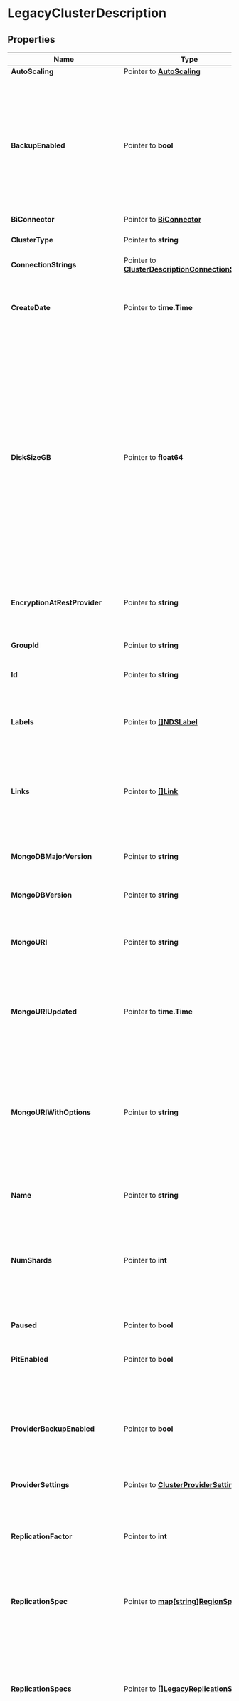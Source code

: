 # LegacyClusterDescription

## Properties

Name | Type | Description | Notes
------------ | ------------- | ------------- | -------------
**AutoScaling** | Pointer to [**AutoScaling**](AutoScaling.md) |  | [optional] 
**BackupEnabled** | Pointer to **bool** | Flag that indicates whether the cluster can perform backups. If set to &#x60;true&#x60;, the cluster can perform backups. You must set this value to &#x60;true&#x60; for NVMe clusters. Backup uses Cloud Backups for dedicated clusters and Shared Cluster Backups for tenant clusters. If set to &#x60;false&#x60;, the cluster doesn&#39;t use MongoDB Cloud backups. | [optional] 
**BiConnector** | Pointer to [**BiConnector**](BiConnector.md) |  | [optional] 
**ClusterType** | Pointer to **string** | Configuration of nodes that comprise the cluster. | [optional] 
**ConnectionStrings** | Pointer to [**ClusterDescriptionConnectionStrings**](ClusterDescriptionConnectionStrings.md) |  | [optional] 
**CreateDate** | Pointer to **time.Time** | Date and time when MongoDB Cloud created this serverless instance. MongoDB Cloud represents this timestamp in ISO 8601 format in UTC. | [optional] [readonly] 
**DiskSizeGB** | Pointer to **float64** | Storage capacity that the host&#39;s root volume possesses expressed in gigabytes. Increase this number to add capacity. MongoDB Cloud requires this parameter if you set **replicationSpecs**. If you specify a disk size below the minimum (10 GB), this parameter defaults to the minimum disk size value. Storage charge calculations depend on whether you choose the default value or a custom value.  The maximum value for disk storage cannot exceed 50 times the maximum RAM for the selected cluster. If you require more storage space, consider upgrading your cluster to a higher tier. | [optional] 
**EncryptionAtRestProvider** | Pointer to **string** | Cloud service provider that manages your customer keys to provide an additional layer of Encryption at Rest for the cluster. | [optional] 
**GroupId** | Pointer to **string** | Unique 24-hexadecimal character string that identifies the project. | [optional] [readonly] 
**Id** | Pointer to **string** | Unique 24-hexadecimal digit string that identifies the cluster. | [optional] [readonly] 
**Labels** | Pointer to [**[]NDSLabel**](NDSLabel.md) | Collection of key-value pairs between 1 to 255 characters in length that tag and categorize the cluster. The MongoDB Cloud console doesn&#39;t display your labels. | [optional] 
**Links** | Pointer to [**[]Link**](Link.md) | List of one or more Uniform Resource Locators (URLs) that point to API sub-resources, related API resources, or both. RFC 5988 outlines these relationships. | [optional] [readonly] 
**MongoDBMajorVersion** | Pointer to **string** | Major MongoDB version of the cluster. MongoDB Cloud deploys the cluster with the latest stable release of the specified version. | [optional] [default to "6.0"]
**MongoDBVersion** | Pointer to **string** | Version of MongoDB that the cluster runs. | [optional] 
**MongoURI** | Pointer to **string** | Base connection string that you can use to connect to the cluster. MongoDB Cloud displays the string only after the cluster starts, not while it builds the cluster. | [optional] [readonly] 
**MongoURIUpdated** | Pointer to **time.Time** | Date and time when someone last updated the connection string. MongoDB Cloud represents this timestamp in ISO 8601 format in UTC. | [optional] [readonly] 
**MongoURIWithOptions** | Pointer to **string** | Connection string that you can use to connect to the cluster including the &#x60;replicaSet&#x60;, &#x60;ssl&#x60;, and &#x60;authSource&#x60; query parameters with values appropriate for the cluster. You may need to add MongoDB database users. The response returns this parameter once the cluster can receive requests, not while it builds the cluster. | [optional] [readonly] 
**Name** | Pointer to **string** | Human-readable label that identifies the cluster. | [optional] 
**NumShards** | Pointer to **int** | Number of shards up to 50 to deploy for a sharded cluster. The resource returns &#x60;1&#x60; to indicate a replica set and values of &#x60;2&#x60; and higher to indicate a sharded cluster. The returned value equals the number of shards in the cluster. | [optional] [default to 1]
**Paused** | Pointer to **bool** | Flag that indicates whether the cluster is paused. | [optional] 
**PitEnabled** | Pointer to **bool** | Flag that indicates whether the cluster uses continuous cloud backups. | [optional] 
**ProviderBackupEnabled** | Pointer to **bool** | Flag that indicates whether the M10 or higher cluster can perform Cloud Backups. If set to &#x60;true&#x60;, the cluster can perform backups. If this and **backupEnabled** are set to &#x60;false&#x60;, the cluster doesn&#39;t use MongoDB Cloud backups. | [optional] 
**ProviderSettings** | Pointer to [**ClusterProviderSettings**](ClusterProviderSettings.md) |  | [optional] 
**ReplicationFactor** | Pointer to **int** | Number of members that belong to the replica set. Each member retains a copy of your databases, providing high availability and data redundancy. Use **replicationSpecs** instead. | [optional] [default to 3]
**ReplicationSpec** | Pointer to [**map[string]RegionSpec**](RegionSpec.md) | Physical location where MongoDB Cloud provisions cluster nodes. | [optional] 
**ReplicationSpecs** | Pointer to [**[]LegacyReplicationSpec**](LegacyReplicationSpec.md) | List of settings that configure your cluster regions.  - For Global Clusters, each object in the array represents one zone where MongoDB Cloud deploys your clusters nodes. - For non-Global sharded clusters and replica sets, the single object represents where MongoDB Cloud deploys your clusters nodes. | [optional] 
**RootCertType** | Pointer to **string** | Root Certificate Authority that MongoDB Atlas clusters uses. MongoDB Cloud supports Internet Security Research Group. | [optional] [default to "ISRGROOTX1"]
**SrvAddress** | Pointer to **string** | Connection string that you can use to connect to the cluster. The &#x60;+srv&#x60; modifier forces the connection to use Transport Layer Security (TLS). The &#x60;mongoURI&#x60; parameter lists additional options. | [optional] [readonly] 
**StateName** | Pointer to **string** | Human-readable label that indicates the current operating condition of the cluster. | [optional] [readonly] 
**Tags** | Pointer to [**[]Tag**](Tag.md) | List that contains key-value pairs between 1 to 255 characters in length for tagging and categorizing the cluster. | [optional] 
**TerminationProtectionEnabled** | Pointer to **bool** | Flag that indicates whether termination protection is enabled on the cluster. If set to &#x60;true&#x60;, MongoDB Cloud won&#39;t delete the cluster. If set to &#x60;false&#x60;, MongoDB Cloud will delete the cluster. | [optional] [default to false]
**VersionReleaseSystem** | Pointer to **string** | Method by which the cluster maintains the MongoDB versions. If value is &#x60;CONTINUOUS&#x60;, you must not specify **mongoDBMajorVersion**. | [optional] [default to "LTS"]

## Methods

### NewLegacyClusterDescription

`func NewLegacyClusterDescription() *LegacyClusterDescription`

NewLegacyClusterDescription instantiates a new LegacyClusterDescription object
This constructor will assign default values to properties that have it defined,
and makes sure properties required by API are set, but the set of arguments
will change when the set of required properties is changed

### NewLegacyClusterDescriptionWithDefaults

`func NewLegacyClusterDescriptionWithDefaults() *LegacyClusterDescription`

NewLegacyClusterDescriptionWithDefaults instantiates a new LegacyClusterDescription object
This constructor will only assign default values to properties that have it defined,
but it doesn't guarantee that properties required by API are set

### GetAutoScaling

`func (o *LegacyClusterDescription) GetAutoScaling() AutoScaling`

GetAutoScaling returns the AutoScaling field if non-nil, zero value otherwise.

### GetAutoScalingOk

`func (o *LegacyClusterDescription) GetAutoScalingOk() (*AutoScaling, bool)`

GetAutoScalingOk returns a tuple with the AutoScaling field if it's non-nil, zero value otherwise
and a boolean to check if the value has been set.

### SetAutoScaling

`func (o *LegacyClusterDescription) SetAutoScaling(v AutoScaling)`

SetAutoScaling sets AutoScaling field to given value.

### HasAutoScaling

`func (o *LegacyClusterDescription) HasAutoScaling() bool`

HasAutoScaling returns a boolean if a field has been set.

### GetBackupEnabled

`func (o *LegacyClusterDescription) GetBackupEnabled() bool`

GetBackupEnabled returns the BackupEnabled field if non-nil, zero value otherwise.

### GetBackupEnabledOk

`func (o *LegacyClusterDescription) GetBackupEnabledOk() (*bool, bool)`

GetBackupEnabledOk returns a tuple with the BackupEnabled field if it's non-nil, zero value otherwise
and a boolean to check if the value has been set.

### SetBackupEnabled

`func (o *LegacyClusterDescription) SetBackupEnabled(v bool)`

SetBackupEnabled sets BackupEnabled field to given value.

### HasBackupEnabled

`func (o *LegacyClusterDescription) HasBackupEnabled() bool`

HasBackupEnabled returns a boolean if a field has been set.

### GetBiConnector

`func (o *LegacyClusterDescription) GetBiConnector() BiConnector`

GetBiConnector returns the BiConnector field if non-nil, zero value otherwise.

### GetBiConnectorOk

`func (o *LegacyClusterDescription) GetBiConnectorOk() (*BiConnector, bool)`

GetBiConnectorOk returns a tuple with the BiConnector field if it's non-nil, zero value otherwise
and a boolean to check if the value has been set.

### SetBiConnector

`func (o *LegacyClusterDescription) SetBiConnector(v BiConnector)`

SetBiConnector sets BiConnector field to given value.

### HasBiConnector

`func (o *LegacyClusterDescription) HasBiConnector() bool`

HasBiConnector returns a boolean if a field has been set.

### GetClusterType

`func (o *LegacyClusterDescription) GetClusterType() string`

GetClusterType returns the ClusterType field if non-nil, zero value otherwise.

### GetClusterTypeOk

`func (o *LegacyClusterDescription) GetClusterTypeOk() (*string, bool)`

GetClusterTypeOk returns a tuple with the ClusterType field if it's non-nil, zero value otherwise
and a boolean to check if the value has been set.

### SetClusterType

`func (o *LegacyClusterDescription) SetClusterType(v string)`

SetClusterType sets ClusterType field to given value.

### HasClusterType

`func (o *LegacyClusterDescription) HasClusterType() bool`

HasClusterType returns a boolean if a field has been set.

### GetConnectionStrings

`func (o *LegacyClusterDescription) GetConnectionStrings() ClusterDescriptionConnectionStrings`

GetConnectionStrings returns the ConnectionStrings field if non-nil, zero value otherwise.

### GetConnectionStringsOk

`func (o *LegacyClusterDescription) GetConnectionStringsOk() (*ClusterDescriptionConnectionStrings, bool)`

GetConnectionStringsOk returns a tuple with the ConnectionStrings field if it's non-nil, zero value otherwise
and a boolean to check if the value has been set.

### SetConnectionStrings

`func (o *LegacyClusterDescription) SetConnectionStrings(v ClusterDescriptionConnectionStrings)`

SetConnectionStrings sets ConnectionStrings field to given value.

### HasConnectionStrings

`func (o *LegacyClusterDescription) HasConnectionStrings() bool`

HasConnectionStrings returns a boolean if a field has been set.

### GetCreateDate

`func (o *LegacyClusterDescription) GetCreateDate() time.Time`

GetCreateDate returns the CreateDate field if non-nil, zero value otherwise.

### GetCreateDateOk

`func (o *LegacyClusterDescription) GetCreateDateOk() (*time.Time, bool)`

GetCreateDateOk returns a tuple with the CreateDate field if it's non-nil, zero value otherwise
and a boolean to check if the value has been set.

### SetCreateDate

`func (o *LegacyClusterDescription) SetCreateDate(v time.Time)`

SetCreateDate sets CreateDate field to given value.

### HasCreateDate

`func (o *LegacyClusterDescription) HasCreateDate() bool`

HasCreateDate returns a boolean if a field has been set.

### GetDiskSizeGB

`func (o *LegacyClusterDescription) GetDiskSizeGB() float64`

GetDiskSizeGB returns the DiskSizeGB field if non-nil, zero value otherwise.

### GetDiskSizeGBOk

`func (o *LegacyClusterDescription) GetDiskSizeGBOk() (*float64, bool)`

GetDiskSizeGBOk returns a tuple with the DiskSizeGB field if it's non-nil, zero value otherwise
and a boolean to check if the value has been set.

### SetDiskSizeGB

`func (o *LegacyClusterDescription) SetDiskSizeGB(v float64)`

SetDiskSizeGB sets DiskSizeGB field to given value.

### HasDiskSizeGB

`func (o *LegacyClusterDescription) HasDiskSizeGB() bool`

HasDiskSizeGB returns a boolean if a field has been set.

### GetEncryptionAtRestProvider

`func (o *LegacyClusterDescription) GetEncryptionAtRestProvider() string`

GetEncryptionAtRestProvider returns the EncryptionAtRestProvider field if non-nil, zero value otherwise.

### GetEncryptionAtRestProviderOk

`func (o *LegacyClusterDescription) GetEncryptionAtRestProviderOk() (*string, bool)`

GetEncryptionAtRestProviderOk returns a tuple with the EncryptionAtRestProvider field if it's non-nil, zero value otherwise
and a boolean to check if the value has been set.

### SetEncryptionAtRestProvider

`func (o *LegacyClusterDescription) SetEncryptionAtRestProvider(v string)`

SetEncryptionAtRestProvider sets EncryptionAtRestProvider field to given value.

### HasEncryptionAtRestProvider

`func (o *LegacyClusterDescription) HasEncryptionAtRestProvider() bool`

HasEncryptionAtRestProvider returns a boolean if a field has been set.

### GetGroupId

`func (o *LegacyClusterDescription) GetGroupId() string`

GetGroupId returns the GroupId field if non-nil, zero value otherwise.

### GetGroupIdOk

`func (o *LegacyClusterDescription) GetGroupIdOk() (*string, bool)`

GetGroupIdOk returns a tuple with the GroupId field if it's non-nil, zero value otherwise
and a boolean to check if the value has been set.

### SetGroupId

`func (o *LegacyClusterDescription) SetGroupId(v string)`

SetGroupId sets GroupId field to given value.

### HasGroupId

`func (o *LegacyClusterDescription) HasGroupId() bool`

HasGroupId returns a boolean if a field has been set.

### GetId

`func (o *LegacyClusterDescription) GetId() string`

GetId returns the Id field if non-nil, zero value otherwise.

### GetIdOk

`func (o *LegacyClusterDescription) GetIdOk() (*string, bool)`

GetIdOk returns a tuple with the Id field if it's non-nil, zero value otherwise
and a boolean to check if the value has been set.

### SetId

`func (o *LegacyClusterDescription) SetId(v string)`

SetId sets Id field to given value.

### HasId

`func (o *LegacyClusterDescription) HasId() bool`

HasId returns a boolean if a field has been set.

### GetLabels

`func (o *LegacyClusterDescription) GetLabels() []NDSLabel`

GetLabels returns the Labels field if non-nil, zero value otherwise.

### GetLabelsOk

`func (o *LegacyClusterDescription) GetLabelsOk() (*[]NDSLabel, bool)`

GetLabelsOk returns a tuple with the Labels field if it's non-nil, zero value otherwise
and a boolean to check if the value has been set.

### SetLabels

`func (o *LegacyClusterDescription) SetLabels(v []NDSLabel)`

SetLabels sets Labels field to given value.

### HasLabels

`func (o *LegacyClusterDescription) HasLabels() bool`

HasLabels returns a boolean if a field has been set.

### GetLinks

`func (o *LegacyClusterDescription) GetLinks() []Link`

GetLinks returns the Links field if non-nil, zero value otherwise.

### GetLinksOk

`func (o *LegacyClusterDescription) GetLinksOk() (*[]Link, bool)`

GetLinksOk returns a tuple with the Links field if it's non-nil, zero value otherwise
and a boolean to check if the value has been set.

### SetLinks

`func (o *LegacyClusterDescription) SetLinks(v []Link)`

SetLinks sets Links field to given value.

### HasLinks

`func (o *LegacyClusterDescription) HasLinks() bool`

HasLinks returns a boolean if a field has been set.

### GetMongoDBMajorVersion

`func (o *LegacyClusterDescription) GetMongoDBMajorVersion() string`

GetMongoDBMajorVersion returns the MongoDBMajorVersion field if non-nil, zero value otherwise.

### GetMongoDBMajorVersionOk

`func (o *LegacyClusterDescription) GetMongoDBMajorVersionOk() (*string, bool)`

GetMongoDBMajorVersionOk returns a tuple with the MongoDBMajorVersion field if it's non-nil, zero value otherwise
and a boolean to check if the value has been set.

### SetMongoDBMajorVersion

`func (o *LegacyClusterDescription) SetMongoDBMajorVersion(v string)`

SetMongoDBMajorVersion sets MongoDBMajorVersion field to given value.

### HasMongoDBMajorVersion

`func (o *LegacyClusterDescription) HasMongoDBMajorVersion() bool`

HasMongoDBMajorVersion returns a boolean if a field has been set.

### GetMongoDBVersion

`func (o *LegacyClusterDescription) GetMongoDBVersion() string`

GetMongoDBVersion returns the MongoDBVersion field if non-nil, zero value otherwise.

### GetMongoDBVersionOk

`func (o *LegacyClusterDescription) GetMongoDBVersionOk() (*string, bool)`

GetMongoDBVersionOk returns a tuple with the MongoDBVersion field if it's non-nil, zero value otherwise
and a boolean to check if the value has been set.

### SetMongoDBVersion

`func (o *LegacyClusterDescription) SetMongoDBVersion(v string)`

SetMongoDBVersion sets MongoDBVersion field to given value.

### HasMongoDBVersion

`func (o *LegacyClusterDescription) HasMongoDBVersion() bool`

HasMongoDBVersion returns a boolean if a field has been set.

### GetMongoURI

`func (o *LegacyClusterDescription) GetMongoURI() string`

GetMongoURI returns the MongoURI field if non-nil, zero value otherwise.

### GetMongoURIOk

`func (o *LegacyClusterDescription) GetMongoURIOk() (*string, bool)`

GetMongoURIOk returns a tuple with the MongoURI field if it's non-nil, zero value otherwise
and a boolean to check if the value has been set.

### SetMongoURI

`func (o *LegacyClusterDescription) SetMongoURI(v string)`

SetMongoURI sets MongoURI field to given value.

### HasMongoURI

`func (o *LegacyClusterDescription) HasMongoURI() bool`

HasMongoURI returns a boolean if a field has been set.

### GetMongoURIUpdated

`func (o *LegacyClusterDescription) GetMongoURIUpdated() time.Time`

GetMongoURIUpdated returns the MongoURIUpdated field if non-nil, zero value otherwise.

### GetMongoURIUpdatedOk

`func (o *LegacyClusterDescription) GetMongoURIUpdatedOk() (*time.Time, bool)`

GetMongoURIUpdatedOk returns a tuple with the MongoURIUpdated field if it's non-nil, zero value otherwise
and a boolean to check if the value has been set.

### SetMongoURIUpdated

`func (o *LegacyClusterDescription) SetMongoURIUpdated(v time.Time)`

SetMongoURIUpdated sets MongoURIUpdated field to given value.

### HasMongoURIUpdated

`func (o *LegacyClusterDescription) HasMongoURIUpdated() bool`

HasMongoURIUpdated returns a boolean if a field has been set.

### GetMongoURIWithOptions

`func (o *LegacyClusterDescription) GetMongoURIWithOptions() string`

GetMongoURIWithOptions returns the MongoURIWithOptions field if non-nil, zero value otherwise.

### GetMongoURIWithOptionsOk

`func (o *LegacyClusterDescription) GetMongoURIWithOptionsOk() (*string, bool)`

GetMongoURIWithOptionsOk returns a tuple with the MongoURIWithOptions field if it's non-nil, zero value otherwise
and a boolean to check if the value has been set.

### SetMongoURIWithOptions

`func (o *LegacyClusterDescription) SetMongoURIWithOptions(v string)`

SetMongoURIWithOptions sets MongoURIWithOptions field to given value.

### HasMongoURIWithOptions

`func (o *LegacyClusterDescription) HasMongoURIWithOptions() bool`

HasMongoURIWithOptions returns a boolean if a field has been set.

### GetName

`func (o *LegacyClusterDescription) GetName() string`

GetName returns the Name field if non-nil, zero value otherwise.

### GetNameOk

`func (o *LegacyClusterDescription) GetNameOk() (*string, bool)`

GetNameOk returns a tuple with the Name field if it's non-nil, zero value otherwise
and a boolean to check if the value has been set.

### SetName

`func (o *LegacyClusterDescription) SetName(v string)`

SetName sets Name field to given value.

### HasName

`func (o *LegacyClusterDescription) HasName() bool`

HasName returns a boolean if a field has been set.

### GetNumShards

`func (o *LegacyClusterDescription) GetNumShards() int`

GetNumShards returns the NumShards field if non-nil, zero value otherwise.

### GetNumShardsOk

`func (o *LegacyClusterDescription) GetNumShardsOk() (*int, bool)`

GetNumShardsOk returns a tuple with the NumShards field if it's non-nil, zero value otherwise
and a boolean to check if the value has been set.

### SetNumShards

`func (o *LegacyClusterDescription) SetNumShards(v int)`

SetNumShards sets NumShards field to given value.

### HasNumShards

`func (o *LegacyClusterDescription) HasNumShards() bool`

HasNumShards returns a boolean if a field has been set.

### GetPaused

`func (o *LegacyClusterDescription) GetPaused() bool`

GetPaused returns the Paused field if non-nil, zero value otherwise.

### GetPausedOk

`func (o *LegacyClusterDescription) GetPausedOk() (*bool, bool)`

GetPausedOk returns a tuple with the Paused field if it's non-nil, zero value otherwise
and a boolean to check if the value has been set.

### SetPaused

`func (o *LegacyClusterDescription) SetPaused(v bool)`

SetPaused sets Paused field to given value.

### HasPaused

`func (o *LegacyClusterDescription) HasPaused() bool`

HasPaused returns a boolean if a field has been set.

### GetPitEnabled

`func (o *LegacyClusterDescription) GetPitEnabled() bool`

GetPitEnabled returns the PitEnabled field if non-nil, zero value otherwise.

### GetPitEnabledOk

`func (o *LegacyClusterDescription) GetPitEnabledOk() (*bool, bool)`

GetPitEnabledOk returns a tuple with the PitEnabled field if it's non-nil, zero value otherwise
and a boolean to check if the value has been set.

### SetPitEnabled

`func (o *LegacyClusterDescription) SetPitEnabled(v bool)`

SetPitEnabled sets PitEnabled field to given value.

### HasPitEnabled

`func (o *LegacyClusterDescription) HasPitEnabled() bool`

HasPitEnabled returns a boolean if a field has been set.

### GetProviderBackupEnabled

`func (o *LegacyClusterDescription) GetProviderBackupEnabled() bool`

GetProviderBackupEnabled returns the ProviderBackupEnabled field if non-nil, zero value otherwise.

### GetProviderBackupEnabledOk

`func (o *LegacyClusterDescription) GetProviderBackupEnabledOk() (*bool, bool)`

GetProviderBackupEnabledOk returns a tuple with the ProviderBackupEnabled field if it's non-nil, zero value otherwise
and a boolean to check if the value has been set.

### SetProviderBackupEnabled

`func (o *LegacyClusterDescription) SetProviderBackupEnabled(v bool)`

SetProviderBackupEnabled sets ProviderBackupEnabled field to given value.

### HasProviderBackupEnabled

`func (o *LegacyClusterDescription) HasProviderBackupEnabled() bool`

HasProviderBackupEnabled returns a boolean if a field has been set.

### GetProviderSettings

`func (o *LegacyClusterDescription) GetProviderSettings() ClusterProviderSettings`

GetProviderSettings returns the ProviderSettings field if non-nil, zero value otherwise.

### GetProviderSettingsOk

`func (o *LegacyClusterDescription) GetProviderSettingsOk() (*ClusterProviderSettings, bool)`

GetProviderSettingsOk returns a tuple with the ProviderSettings field if it's non-nil, zero value otherwise
and a boolean to check if the value has been set.

### SetProviderSettings

`func (o *LegacyClusterDescription) SetProviderSettings(v ClusterProviderSettings)`

SetProviderSettings sets ProviderSettings field to given value.

### HasProviderSettings

`func (o *LegacyClusterDescription) HasProviderSettings() bool`

HasProviderSettings returns a boolean if a field has been set.

### GetReplicationFactor

`func (o *LegacyClusterDescription) GetReplicationFactor() int`

GetReplicationFactor returns the ReplicationFactor field if non-nil, zero value otherwise.

### GetReplicationFactorOk

`func (o *LegacyClusterDescription) GetReplicationFactorOk() (*int, bool)`

GetReplicationFactorOk returns a tuple with the ReplicationFactor field if it's non-nil, zero value otherwise
and a boolean to check if the value has been set.

### SetReplicationFactor

`func (o *LegacyClusterDescription) SetReplicationFactor(v int)`

SetReplicationFactor sets ReplicationFactor field to given value.

### HasReplicationFactor

`func (o *LegacyClusterDescription) HasReplicationFactor() bool`

HasReplicationFactor returns a boolean if a field has been set.

### GetReplicationSpec

`func (o *LegacyClusterDescription) GetReplicationSpec() map[string]RegionSpec`

GetReplicationSpec returns the ReplicationSpec field if non-nil, zero value otherwise.

### GetReplicationSpecOk

`func (o *LegacyClusterDescription) GetReplicationSpecOk() (*map[string]RegionSpec, bool)`

GetReplicationSpecOk returns a tuple with the ReplicationSpec field if it's non-nil, zero value otherwise
and a boolean to check if the value has been set.

### SetReplicationSpec

`func (o *LegacyClusterDescription) SetReplicationSpec(v map[string]RegionSpec)`

SetReplicationSpec sets ReplicationSpec field to given value.

### HasReplicationSpec

`func (o *LegacyClusterDescription) HasReplicationSpec() bool`

HasReplicationSpec returns a boolean if a field has been set.

### GetReplicationSpecs

`func (o *LegacyClusterDescription) GetReplicationSpecs() []LegacyReplicationSpec`

GetReplicationSpecs returns the ReplicationSpecs field if non-nil, zero value otherwise.

### GetReplicationSpecsOk

`func (o *LegacyClusterDescription) GetReplicationSpecsOk() (*[]LegacyReplicationSpec, bool)`

GetReplicationSpecsOk returns a tuple with the ReplicationSpecs field if it's non-nil, zero value otherwise
and a boolean to check if the value has been set.

### SetReplicationSpecs

`func (o *LegacyClusterDescription) SetReplicationSpecs(v []LegacyReplicationSpec)`

SetReplicationSpecs sets ReplicationSpecs field to given value.

### HasReplicationSpecs

`func (o *LegacyClusterDescription) HasReplicationSpecs() bool`

HasReplicationSpecs returns a boolean if a field has been set.

### GetRootCertType

`func (o *LegacyClusterDescription) GetRootCertType() string`

GetRootCertType returns the RootCertType field if non-nil, zero value otherwise.

### GetRootCertTypeOk

`func (o *LegacyClusterDescription) GetRootCertTypeOk() (*string, bool)`

GetRootCertTypeOk returns a tuple with the RootCertType field if it's non-nil, zero value otherwise
and a boolean to check if the value has been set.

### SetRootCertType

`func (o *LegacyClusterDescription) SetRootCertType(v string)`

SetRootCertType sets RootCertType field to given value.

### HasRootCertType

`func (o *LegacyClusterDescription) HasRootCertType() bool`

HasRootCertType returns a boolean if a field has been set.

### GetSrvAddress

`func (o *LegacyClusterDescription) GetSrvAddress() string`

GetSrvAddress returns the SrvAddress field if non-nil, zero value otherwise.

### GetSrvAddressOk

`func (o *LegacyClusterDescription) GetSrvAddressOk() (*string, bool)`

GetSrvAddressOk returns a tuple with the SrvAddress field if it's non-nil, zero value otherwise
and a boolean to check if the value has been set.

### SetSrvAddress

`func (o *LegacyClusterDescription) SetSrvAddress(v string)`

SetSrvAddress sets SrvAddress field to given value.

### HasSrvAddress

`func (o *LegacyClusterDescription) HasSrvAddress() bool`

HasSrvAddress returns a boolean if a field has been set.

### GetStateName

`func (o *LegacyClusterDescription) GetStateName() string`

GetStateName returns the StateName field if non-nil, zero value otherwise.

### GetStateNameOk

`func (o *LegacyClusterDescription) GetStateNameOk() (*string, bool)`

GetStateNameOk returns a tuple with the StateName field if it's non-nil, zero value otherwise
and a boolean to check if the value has been set.

### SetStateName

`func (o *LegacyClusterDescription) SetStateName(v string)`

SetStateName sets StateName field to given value.

### HasStateName

`func (o *LegacyClusterDescription) HasStateName() bool`

HasStateName returns a boolean if a field has been set.

### GetTags

`func (o *LegacyClusterDescription) GetTags() []Tag`

GetTags returns the Tags field if non-nil, zero value otherwise.

### GetTagsOk

`func (o *LegacyClusterDescription) GetTagsOk() (*[]Tag, bool)`

GetTagsOk returns a tuple with the Tags field if it's non-nil, zero value otherwise
and a boolean to check if the value has been set.

### SetTags

`func (o *LegacyClusterDescription) SetTags(v []Tag)`

SetTags sets Tags field to given value.

### HasTags

`func (o *LegacyClusterDescription) HasTags() bool`

HasTags returns a boolean if a field has been set.

### GetTerminationProtectionEnabled

`func (o *LegacyClusterDescription) GetTerminationProtectionEnabled() bool`

GetTerminationProtectionEnabled returns the TerminationProtectionEnabled field if non-nil, zero value otherwise.

### GetTerminationProtectionEnabledOk

`func (o *LegacyClusterDescription) GetTerminationProtectionEnabledOk() (*bool, bool)`

GetTerminationProtectionEnabledOk returns a tuple with the TerminationProtectionEnabled field if it's non-nil, zero value otherwise
and a boolean to check if the value has been set.

### SetTerminationProtectionEnabled

`func (o *LegacyClusterDescription) SetTerminationProtectionEnabled(v bool)`

SetTerminationProtectionEnabled sets TerminationProtectionEnabled field to given value.

### HasTerminationProtectionEnabled

`func (o *LegacyClusterDescription) HasTerminationProtectionEnabled() bool`

HasTerminationProtectionEnabled returns a boolean if a field has been set.

### GetVersionReleaseSystem

`func (o *LegacyClusterDescription) GetVersionReleaseSystem() string`

GetVersionReleaseSystem returns the VersionReleaseSystem field if non-nil, zero value otherwise.

### GetVersionReleaseSystemOk

`func (o *LegacyClusterDescription) GetVersionReleaseSystemOk() (*string, bool)`

GetVersionReleaseSystemOk returns a tuple with the VersionReleaseSystem field if it's non-nil, zero value otherwise
and a boolean to check if the value has been set.

### SetVersionReleaseSystem

`func (o *LegacyClusterDescription) SetVersionReleaseSystem(v string)`

SetVersionReleaseSystem sets VersionReleaseSystem field to given value.

### HasVersionReleaseSystem

`func (o *LegacyClusterDescription) HasVersionReleaseSystem() bool`

HasVersionReleaseSystem returns a boolean if a field has been set.


[[Back to Model list]](../README.md#documentation-for-models) [[Back to API list]](../README.md#documentation-for-api-endpoints) [[Back to README]](../README.md)


